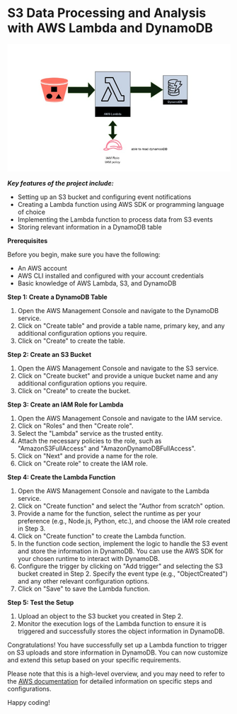  # S3 Data Processing and Analysis with AWS Lambda and DynamoDB

 ![Flowchart](Lambda_function.png)

***Key features of the project include:***

- Setting up an S3 bucket and configuring event notifications
- Creating a Lambda function using AWS SDK or programming language of choice
- Implementing the Lambda function to process data from S3 events
- Storing relevant information in a DynamoDB table

**Prerequisites**


Before you begin, make sure you have the following:

- An AWS account
- AWS CLI installed and configured with your account credentials
- Basic knowledge of AWS Lambda, S3, and DynamoDB

**Step 1: Create a DynamoDB Table**

1. Open the AWS Management Console and navigate to the DynamoDB service.
2. Click on "Create table" and provide a table name, primary key, and any additional configuration options you require.
3. Click on "Create" to create the table.

**Step 2: Create an S3 Bucket**

1. Open the AWS Management Console and navigate to the S3 service.
2. Click on "Create bucket" and provide a unique bucket name and any additional configuration options you require.
3. Click on "Create" to create the bucket.

**Step 3: Create an IAM Role for Lambda**

1. Open the AWS Management Console and navigate to the IAM service.
2. Click on "Roles" and then "Create role".
3. Select the "Lambda" service as the trusted entity.
4. Attach the necessary policies to the role, such as "AmazonS3FullAccess" and "AmazonDynamoDBFullAccess".
5. Click on "Next" and provide a name for the role.
6. Click on "Create role" to create the IAM role.

**Step 4: Create the Lambda Function**

1. Open the AWS Management Console and navigate to the Lambda service.
2. Click on "Create function" and select the "Author from scratch" option.
3. Provide a name for the function, select the runtime as per your preference (e.g., Node.js, Python, etc.), and choose the IAM role created in Step 3.
4. Click on "Create function" to create the Lambda function.
5. In the function code section, implement the logic to handle the S3 event and store the information in DynamoDB. You can use the AWS SDK for your chosen runtime to interact with DynamoDB.
6. Configure the trigger by clicking on "Add trigger" and selecting the S3 bucket created in Step 2. Specify the event type (e.g., "ObjectCreated") and any other relevant configuration options.
7. Click on "Save" to save the Lambda function.

**Step 5: Test the Setup**

1. Upload an object to the S3 bucket you created in Step 2.
2. Monitor the execution logs of the Lambda function to ensure it is triggered and successfully stores the object information in DynamoDB.

Congratulations! You have successfully set up a Lambda function to trigger on S3 uploads and store information in DynamoDB. You can now customize and extend this setup based on your specific requirements.

Please note that this is a high-level overview, and you may need to refer to the [AWS documentation](https://aws.amazon.com/documentation/) for detailed information on specific steps and configurations.

Happy coding!